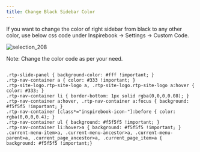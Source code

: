 ```yaml
---
title: Change Black Sidebar Color
---
```


If you want to change the color of right sidebar from black to any other color, use below css code under Inspirebook -> Settings -> Custom Code.

![selection_208](https://cloud.githubusercontent.com/assets/1140051/8516690/39c3cc56-23d5-11e5-83e0-5f345fbd65c2.png)


Note: Change the color code as per your need.

<pre><code> 
.rtp-slide-panel { background-color: #fff !important; }
.rtp-nav-container a { color: #333 !important; }
.rtp-site-logo.rtp-site-logo a, .rtp-site-logo.rtp-site-logo a:hover { color: #333; }
.rtp-nav-container li { border-bottom: 1px solid rgba(0,0,0,0.08); }
.rtp-nav-container a:hover, .rtp-nav-container a:focus { background: #f5f5f5 !important; }
.rtp-nav-container [class*="inspirebook-icon-"]:before { color: rgba(0,0,0,0.4); }
.rtp-nav-container ul { background: #f5f5f5 !important; }
.rtp-nav-container li:hover>a { background: #f5f5f5 !important; }
.current-menu-item>a, .current-menu-ancestor>a, .current-menu-parent>a, .current_page_ancestor>a, .current_page_item>a {
background: #f5f5f5 !important;}

</code></prev>

